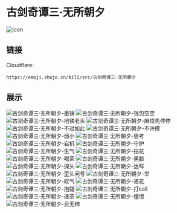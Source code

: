 # 古剑奇谭三·无所朝夕
![icon](https://emoji.shojo.cn/bili/src/古剑奇谭三·无所朝夕/icon.png)
## 链接
Cloudflare:
```
https://emoji.shojo.cn/bili/src/古剑奇谭三·无所朝夕
```
## 展示
![古剑奇谭三·无所朝夕-墨镜](https://emoji.shojo.cn/bili/src/古剑奇谭三·无所朝夕/古剑奇谭三·无所朝夕-墨镜.png)
![古剑奇谭三·无所朝夕-钱包空空](https://emoji.shojo.cn/bili/src/古剑奇谭三·无所朝夕/古剑奇谭三·无所朝夕-钱包空空.png)
![古剑奇谭三·无所朝夕-地铁老头](https://emoji.shojo.cn/bili/src/古剑奇谭三·无所朝夕/古剑奇谭三·无所朝夕-地铁老头.png)
![古剑奇谭三·无所朝夕-麻烦先停停](https://emoji.shojo.cn/bili/src/古剑奇谭三·无所朝夕/古剑奇谭三·无所朝夕-麻烦先停停.png)
![古剑奇谭三·无所朝夕-不过如此](https://emoji.shojo.cn/bili/src/古剑奇谭三·无所朝夕/古剑奇谭三·无所朝夕-不过如此.png)
![古剑奇谭三·无所朝夕-不许摸](https://emoji.shojo.cn/bili/src/古剑奇谭三·无所朝夕/古剑奇谭三·无所朝夕-不许摸.png)
![古剑奇谭三·无所朝夕-弱小](https://emoji.shojo.cn/bili/src/古剑奇谭三·无所朝夕/古剑奇谭三·无所朝夕-弱小.png)
![古剑奇谭三·无所朝夕-思考](https://emoji.shojo.cn/bili/src/古剑奇谭三·无所朝夕/古剑奇谭三·无所朝夕-思考.png)
![古剑奇谭三·无所朝夕-宕机](https://emoji.shojo.cn/bili/src/古剑奇谭三·无所朝夕/古剑奇谭三·无所朝夕-宕机.png)
![古剑奇谭三·无所朝夕-守护](https://emoji.shojo.cn/bili/src/古剑奇谭三·无所朝夕/古剑奇谭三·无所朝夕-守护.png)
![古剑奇谭三·无所朝夕-生气](https://emoji.shojo.cn/bili/src/古剑奇谭三·无所朝夕/古剑奇谭三·无所朝夕-生气.png)
![古剑奇谭三·无所朝夕-拈花](https://emoji.shojo.cn/bili/src/古剑奇谭三·无所朝夕/古剑奇谭三·无所朝夕-拈花.png)
![古剑奇谭三·无所朝夕-喝茶](https://emoji.shojo.cn/bili/src/古剑奇谭三·无所朝夕/古剑奇谭三·无所朝夕-喝茶.png)
![古剑奇谭三·无所朝夕-黑脸](https://emoji.shojo.cn/bili/src/古剑奇谭三·无所朝夕/古剑奇谭三·无所朝夕-黑脸.png)
![古剑奇谭三·无所朝夕-探头](https://emoji.shojo.cn/bili/src/古剑奇谭三·无所朝夕/古剑奇谭三·无所朝夕-探头.png)
![古剑奇谭三·无所朝夕-达咩](https://emoji.shojo.cn/bili/src/古剑奇谭三·无所朝夕/古剑奇谭三·无所朝夕-达咩.png)
![古剑奇谭三·无所朝夕-歪头问号](https://emoji.shojo.cn/bili/src/古剑奇谭三·无所朝夕/古剑奇谭三·无所朝夕-歪头问号.png)
![古剑奇谭三·无所朝夕-举](https://emoji.shojo.cn/bili/src/古剑奇谭三·无所朝夕/古剑奇谭三·无所朝夕-举.png)
![古剑奇谭三·无所朝夕-叹气](https://emoji.shojo.cn/bili/src/古剑奇谭三·无所朝夕/古剑奇谭三·无所朝夕-叹气.png)
![古剑奇谭三·无所朝夕-递花](https://emoji.shojo.cn/bili/src/古剑奇谭三·无所朝夕/古剑奇谭三·无所朝夕-递花.png)
![古剑奇谭三·无所朝夕-抱腿](https://emoji.shojo.cn/bili/src/古剑奇谭三·无所朝夕/古剑奇谭三·无所朝夕-抱腿.png)
![古剑奇谭三·无所朝夕-打call](https://emoji.shojo.cn/bili/src/古剑奇谭三·无所朝夕/古剑奇谭三·无所朝夕-打call.png)
![古剑奇谭三·无所朝夕-递茶](https://emoji.shojo.cn/bili/src/古剑奇谭三·无所朝夕/古剑奇谭三·无所朝夕-递茶.png)
![古剑奇谭三·无所朝夕-憧憬](https://emoji.shojo.cn/bili/src/古剑奇谭三·无所朝夕/古剑奇谭三·无所朝夕-憧憬.png)
![古剑奇谭三·无所朝夕-云无柿](https://emoji.shojo.cn/bili/src/古剑奇谭三·无所朝夕/古剑奇谭三·无所朝夕-云无柿.png)
